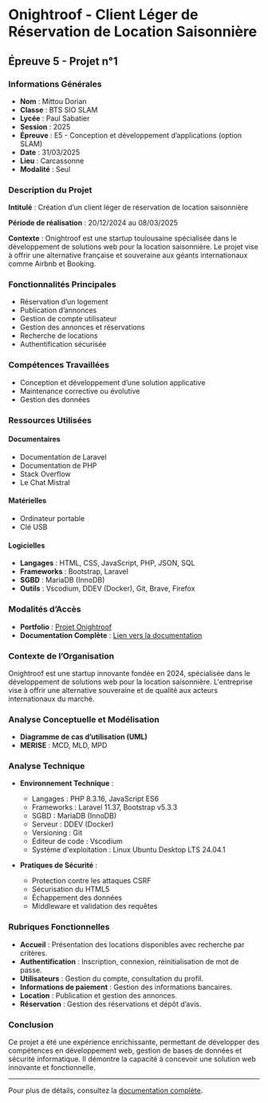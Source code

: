 # Onightroof - Client Léger de Réservation de Location Saisonnière

## Épreuve 5 - Projet n°1

### Informations Générales

- **Nom** : Mittou Dorian
- **Classe** : BTS SIO SLAM
- **Lycée** : Paul Sabatier
- **Session** : 2025
- **Épreuve** : E5 - Conception et développement d’applications (option SLAM)
- **Date** : 31/03/2025
- **Lieu** : Carcassonne
- **Modalité** : Seul

### Description du Projet

**Intitulé** : Création d’un client léger de réservation de location saisonnière

**Période de réalisation** : 20/12/2024 au 08/03/2025

**Contexte** : Onightroof est une startup toulousaine spécialisée dans le développement de solutions web pour la location saisonnière. Le projet vise à offrir une alternative française et souveraine aux géants internationaux comme Airbnb et Booking.

### Fonctionnalités Principales

- Réservation d’un logement
- Publication d’annonces
- Gestion de compte utilisateur
- Gestion des annonces et réservations
- Recherche de locations
- Authentification sécurisée

### Compétences Travaillées

- Conception et développement d’une solution applicative
- Maintenance corrective ou évolutive
- Gestion des données

### Ressources Utilisées

#### Documentaires

- Documentation de Laravel
- Documentation de PHP
- Stack Overflow
- Le Chat Mistral

#### Matérielles

- Ordinateur portable
- Clé USB

#### Logicielles

- **Langages** : HTML, CSS, JavaScript, PHP, JSON, SQL
- **Frameworks** : Bootstrap, Laravel
- **SGBD** : MariaDB (InnoDB)
- **Outils** : Vscodium, DDEV (Docker), Git, Brave, Firefox

### Modalités d’Accès

- **Portfolio** : [Projet Onightroof](https://dorian-mittou.website)
- **Documentation Complète** : [Lien vers la documentation](https://onightroof.website/public/docs/)

### Contexte de l’Organisation

Onightroof est une startup innovante fondée en 2024, spécialisée dans le développement de solutions web pour la location saisonnière. L'entreprise vise à offrir une alternative souveraine et de qualité aux acteurs internationaux du marché.

### Analyse Conceptuelle et Modélisation

- **Diagramme de cas d’utilisation (UML)**
- **MERISE** : MCD, MLD, MPD

### Analyse Technique

- **Environnement Technique** :
  - Langages : PHP 8.3.16, JavaScript ES6
  - Frameworks : Laravel 11.37, Bootstrap v5.3.3
  - SGBD : MariaDB (InnoDB)
  - Serveur : DDEV (Docker)
  - Versioning : Git
  - Éditeur de code : Vscodium
  - Système d'exploitation : Linux Ubuntu Desktop LTS 24.04.1

- **Pratiques de Sécurité** :
  - Protection contre les attaques CSRF
  - Sécurisation du HTML5
  - Échappement des données
  - Middleware et validation des requêtes

### Rubriques Fonctionnelles

- **Accueil** : Présentation des locations disponibles avec recherche par critères.
- **Authentification** : Inscription, connexion, réinitialisation de mot de passe.
- **Utilisateurs** : Gestion du compte, consultation du profil.
- **Informations de paiement** : Gestion des informations bancaires.
- **Location** : Publication et gestion des annonces.
- **Réservation** : Gestion des réservations et dépôt d’avis.

### Conclusion

Ce projet a été une expérience enrichissante, permettant de développer des compétences en développement web, gestion de bases de données et sécurité informatique. Il démontre la capacité à concevoir une solution web innovante et fonctionnelle.

---

Pour plus de détails, consultez la [documentation complète](https://onightroof.website/public/docs/).
